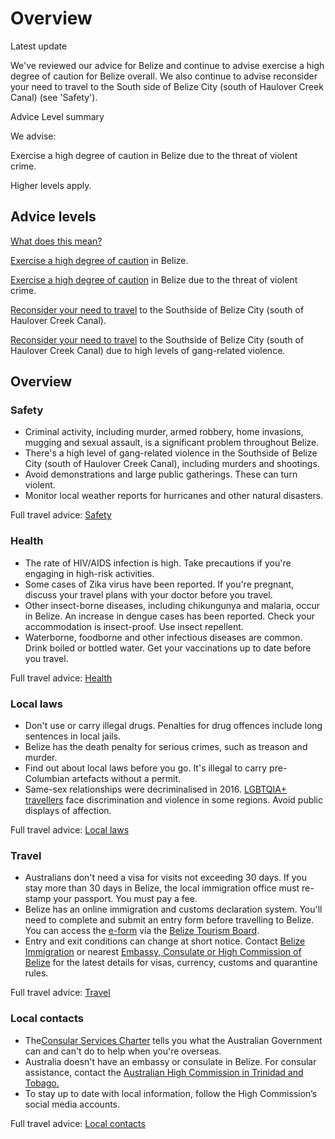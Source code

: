 # Overview

Latest update

We've reviewed our advice for Belize and continue to advise exercise a high degree of caution for Belize overall. We also continue to advise reconsider your need to travel to the South side of Belize City (south of Haulover Creek Canal) (see 'Safety').

Advice Level summary

We advise:

Exercise a high degree of caution in Belize due to the threat of violent crime.

Higher levels apply.

## Advice levels

[What does this mean?](/before-you-go/travel-advice-explained/)

[Exercise a high degree of caution](https://www.smartraveller.gov.au/consular-services/travel-advice-explained#level2 ) in Belize.

[Exercise a high degree of caution](https://www.smartraveller.gov.au/consular-services/travel-advice-explained#level2 ) in Belize due to the threat of violent crime.

[Reconsider your need to travel](https://www.smartraveller.gov.au/consular-services/travel-advice-explained#level3) to the Southside of Belize City (south of Haulover Creek Canal).

[Reconsider your need to travel](https://www.smartraveller.gov.au/consular-services/travel-advice-explained#level3) to the Southside of Belize City (south of Haulover Creek Canal) due to high levels of gang-related violence.

## Overview

### Safety

* Criminal activity, including murder, armed robbery, home invasions, mugging and sexual assault, is a significant problem throughout Belize.
* There's a high level of gang-related violence in the Southside of Belize City (south of Haulover Creek Canal), including murders and shootings.
* Avoid demonstrations and large public gatherings. These can turn violent.
* Monitor local weather reports for hurricanes and other natural disasters.

Full travel advice: [Safety](#safety)

### Health

* The rate of HIV/AIDS infection is high. Take precautions if you're engaging in high-risk activities.
* Some cases of Zika virus have been reported. If you're pregnant, discuss your travel plans with your doctor before you travel.
* Other insect-borne diseases, including chikungunya and malaria, occur in Belize. An increase in dengue cases has been reported. Check your accommodation is insect-proof. Use insect repellent.
* Waterborne, foodborne and other infectious diseases are common. Drink boiled or bottled water. Get your vaccinations up to date before you travel.

Full travel advice: [Health](#health)

### Local laws

* Don't use or carry illegal drugs. Penalties for drug offences include long sentences in local jails.
* Belize has the death penalty for serious crimes, such as treason and murder.
* Find out about local laws before you go. It's illegal to carry pre-Columbian artefacts without a permit.
* Same-sex relationships were decriminalised in 2016. [LGBTQIA+ travellers](/before-you-go/who-you-are/LGBTQIA "Advice for LGBTQIA+ travellers") face discrimination and violence in some regions. Avoid public displays of affection.

Full travel advice: [Local laws](#local-laws)

### Travel

* Australians don't need a visa for visits not exceeding 30 days. If you stay more than 30 days in Belize, the local immigration office must re-stamp your passport. You must pay a fee.
* Belize has an online immigration and customs declaration system. You'll need to complete and submit an entry form before travelling to Belize. You can access the [e-form](https://belizetravel.immigration.gov.bz/Belize_Digital_Forms/) via the [Belize Tourism Board](https://www.travelbelize.org/).
* Entry and exit conditions can change at short notice. Contact [Belize Immigration](https://immigration.gov.bz/) or nearest [Embassy, Consulate or High Commission of Belize](https://belizehighcommission.co.uk/) for the latest details for visas, currency, customs and quarantine rules.

Full travel advice: [Travel](#travel)

### Local contacts

* The[Consular Services Charter](/node/46) tells you what the Australian Government can and can't do to help when you're overseas.
* Australia doesn't have an embassy or consulate in Belize. For consular assistance, contact the [Australian High Commission in Trinidad and Tobago](https://www.dfat.gov.au/about-us/our-locations/missions/Pages/australian-high-commission-trinidad-and-tobago)[.](https://trinidadandtobago.embassy.gov.au/)
* To stay up to date with local information, follow the High Commission’s social media accounts.

Full travel advice: [Local contacts](#local-contacts)